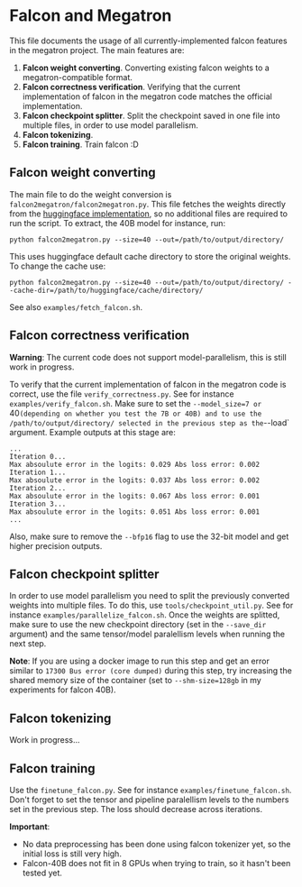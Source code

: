 # Falcon and Megatron

This file documents the usage of all currently-implemented falcon features in the megatron project.
The main features are:
1. **Falcon weight converting**.
   Converting existing falcon weights to a megatron-compatible format.
1. **Falcon correctness verification**.
   Verifying that the current implementation of falcon in the megatron code matches the official implementation.
1. **Falcon checkpoint splitter**.
   Split the checkpoint saved in one file into multiple files, in order to use model parallelism.
1. **Falcon tokenizing**.
1. **Falcon training**.
   Train falcon :D

## Falcon weight converting

The main file to do the weight conversion is `falcon2megatron/falcon2megatron.py`.
This file fetches the weights directly from the [huggingface implementation](https://huggingface.co/tiiuae/falcon-40b), so no additional files are required to run the script.
To extract, the 40B model for instance, run:
```
python falcon2megatron.py --size=40 --out=/path/to/output/directory/
```
This uses huggingface default cache directory to store the original weights.
To change the cache use:
```
python falcon2megatron.py --size=40 --out=/path/to/output/directory/ --cache-dir=/path/to/huggingface/cache/directory/
```

See also `examples/fetch_falcon.sh`.

## Falcon correctness verification

**Warning**: The current code does not support model-parallelism, this is still work in progress.

To verify that the current implementation of falcon in the megatron code is correct, use the file `verify_correctness.py`.
See for instance `examples/verify_falcon.sh`.
Make sure to set the `--model_size=7 or `40` (depending on whether you test the 7B or 40B) and to use the /path/to/output/directory/ selected in the previous step as the `--load` argument.
Example outputs at this stage are:
```
...
Iteration 0...
Max absoulute error in the logits: 0.029 Abs loss error: 0.002
Iteration 1...
Max absoulute error in the logits: 0.037 Abs loss error: 0.002
Iteration 2...
Max absoulute error in the logits: 0.067 Abs loss error: 0.001
Iteration 3...
Max absoulute error in the logits: 0.051 Abs loss error: 0.001
...
```

Also, make sure to remove the `--bfp16` flag to use the 32-bit model and get higher precision outputs.

## Falcon checkpoint splitter

In order to use model parallelism you need to split the previously converted weights into multiple files.
To do this, use `tools/checkpoint_util.py`.
See for instance `examples/parallelize_falcon.sh`.
Once the weights are splitted, make sure to use the new checkpoint directory (set in the `--save_dir` argument) and the same tensor/model paralellism levels when running the next step.

**Note**: If you are using a docker image to run this step and get an error similar to `17300 Bus error (core dumped)` during this step, try increasing the shared memory size of the container (set to `--shm-size=128gb` in my experiments for falcon 40B).

## Falcon tokenizing

Work in progress...

## Falcon training

Use the `finetune_falcon.py`.
See for instance `examples/finetune_falcon.sh`.
Don't forget to set the tensor and pipeline paralellism levels to the numbers set in the previous step.
The loss should decrease across iterations.

**Important**:
- No data preprocessing has been done using falcon tokenizer yet, so the initial loss is still very high.
- Falcon-40B does not fit in 8 GPUs when trying to train, so it hasn't been tested yet.
